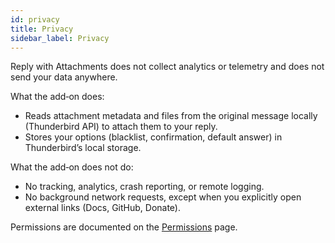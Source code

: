 ```yaml
---
id: privacy
title: Privacy
sidebar_label: Privacy
---
```


Reply with Attachments does not collect analytics or telemetry and does not send your data anywhere.

What the add‑on does:
- Reads attachment metadata and files from the original message locally (Thunderbird API) to attach them to your reply.
- Stores your options (blacklist, confirmation, default answer) in Thunderbird’s local storage.

What the add‑on does not do:
- No tracking, analytics, crash reporting, or remote logging.
- No background network requests, except when you explicitly open external links (Docs, GitHub, Donate).

Permissions are documented on the [Permissions](permissions) page.
